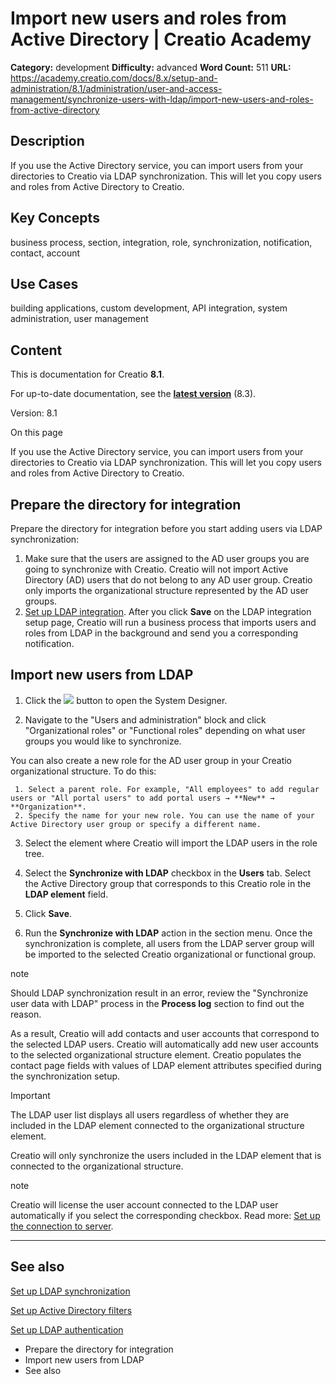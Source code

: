 # Import new users and roles from Active Directory | Creatio Academy

**Category:** development **Difficulty:** advanced **Word Count:** 511 **URL:**
https://academy.creatio.com/docs/8.x/setup-and-administration/8.1/administration/user-and-access-management/synchronize-users-with-ldap/import-new-users-and-roles-from-active-directory

## Description

If you use the Active Directory service, you can import users from your
directories to Creatio via LDAP synchronization. This will let you copy users
and roles from Active Directory to Creatio.

## Key Concepts

business process, section, integration, role, synchronization, notification,
contact, account

## Use Cases

building applications, custom development, API integration, system
administration, user management

## Content

This is documentation for Creatio **8.1**.

For up-to-date documentation, see the
**[latest version](/docs/8.x/setup-and-administration/administration/user-and-access-management/synchronize-users-with-ldap/import-new-users-and-roles-from-active-directory)**
(8.3).

Version: 8.1

On this page

If you use the Active Directory service, you can import users from your
directories to Creatio via LDAP synchronization. This will let you copy users
and roles from Active Directory to Creatio.

## Prepare the directory for integration​

Prepare the directory for integration before you start adding users via LDAP
synchronization:

1. Make sure that the users are assigned to the AD user groups you are going to
   synchronize with Creatio. Creatio will not import Active Directory (AD) users
   that do not belong to any AD user group. Creatio only imports the
   organizational structure represented by the AD user groups.
2. [Set up LDAP integration](https://academy.creatio.com/documents?id=513).
   After you click **Save** on the LDAP integration setup page, Creatio will run
   a business process that imports users and roles from LDAP in the background
   and send you a corresponding notification.

## Import new users from LDAP​

1. Click the
   ![](https://academy.creatio.com/docs/sites/en/files/images/Setup_and_Administration/LDAP/btn_system_designer.png)
   button to open the System Designer.

2. Navigate to the "Users and administration" block and click "Organizational
   roles" or "Functional roles" depending on what user groups you would like to
   synchronize.

You can also create a new role for the AD user group in your Creatio
organizational structure. To do this:

     1. Select a parent role. For example, "All employees" to add regular users or "All portal users" to add portal users → **New** → **Organization**.
     2. Specify the name for your new role. You can use the name of your Active Directory user group or specify a different name.

3. Select the element where Creatio will import the LDAP users in the role tree.

4. Select the **Synchronize with LDAP** checkbox in the **Users** tab. Select
   the Active Directory group that corresponds to this Creatio role in the
   **LDAP element** field.

5. Click **Save**.

6. Run the **Synchronize with LDAP** action in the section menu. Once the
   synchronization is complete, all users from the LDAP server group will be
   imported to the selected Creatio organizational or functional group.

note

Should LDAP synchronization result in an error, review the "Synchronize user
data with LDAP" process in the **Process log** section to find out the reason.

As a result, Creatio will add contacts and user accounts that correspond to the
selected LDAP users. Creatio will automatically add new user accounts to the
selected organizational structure element. Creatio populates the contact page
fields with values of LDAP element attributes specified during the
synchronization setup.

Important

The LDAP user list displays all users regardless of whether they are included in
the LDAP element connected to the organizational structure element.

Creatio will only synchronize the users included in the LDAP element that is
connected to the organizational structure.

note

Creatio will license the user account connected to the LDAP user automatically
if you select the corresponding checkbox. Read more:
[Set up the connection to server](https://academy.creatio.com/documents?id=2142&anchor=title-2021-3).

---

## See also​

[Set up LDAP synchronization](https://academy.creatio.com/documents?id=513)

[Set up Active Directory filters](https://academy.creatio.com/documents?id=1868)

[Set up LDAP authentication](https://academy.creatio.com/documents?id=2367)

- Prepare the directory for integration
- Import new users from LDAP
- See also
